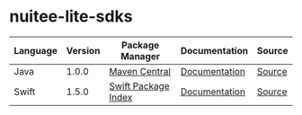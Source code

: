 # nuitee-lite-sdks


|Language|Version|Package Manager|Documentation|Source|
|-|-|-|-|-|
|Java|1.0.0|[Maven Central](https://search.maven.org/artifact/com.konfigthis.nuitee/nuitee-java-sdk/1.0.0/jar)|[Documentation](https://github.com/konfig-dev/nuitee-lite-sdks/tree/main/java/README.md)|[Source](https://github.com/konfig-dev/nuitee-lite-sdks/tree/main/java)|
|Swift|1.5.0|[Swift Package Index](https://swiftpackageindex.com/konfig-dev/nuitee-lite-sdks/tree/main/swift)|[Documentation](https://github.com/konfig-dev/nuitee-lite-sdks/tree/main/swift/README.md)|[Source](https://github.com/konfig-dev/nuitee-lite-sdks/tree/main/swift)|